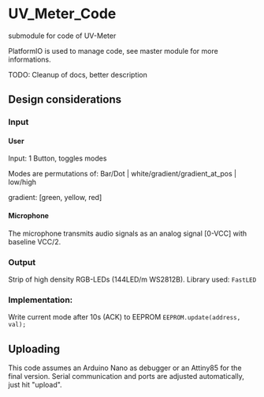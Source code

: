 # UV_Meter_Code
submodule for code of UV-Meter

PlatformIO is used to manage code, see master module for more informations.

TODO: Cleanup of docs, better description

## Design considerations

### Input

#### User
Input: 1 Button, toggles modes

Modes are permutations of:
Bar/Dot | white/gradient/gradient_at_pos | low/high

gradient: [green, yellow, red]

#### Microphone

The microphone transmits audio signals as an analog signal [0-VCC] with baseline VCC/2.

### Output

Strip of high density RGB-LEDs (144LED/m WS2812B).
Library used: `FastLED`

### Implementation:
Write current mode after 10s (ACK) to EEPROM
`EEPROM.update(address, val);`

## Uploading
This code assumes an Arduino Nano as debugger or an Attiny85 for the final version.
Serial communication and ports are adjusted automatically, just hit "upload".
